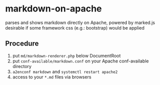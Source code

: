 # markdown-on-apache

parses and shows markdown directly on Apache, powered by marked.js
desirable if some framework css (e.g.: bootstrap) would be applied

## Procedure

1. put `md/markdown-renderer.php` below DocumentRoot
1. put `conf-available/markdown.conf` on your Apache conf-available directory
1. `a2enconf markdown` and `systemctl restart apache2`
1. access to your `*.md` files via browsers
